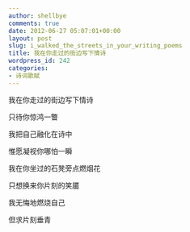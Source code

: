 ```yaml
---
author: shellbye
comments: true
date: 2012-06-27 05:07:01+00:00
layout: post
slug: i_walked_the_streets_in_your_writing_poems
title: 我在你走过的街边写下情诗
wordpress_id: 242
categories:
- 诗词歌赋
---
```


我在你走过的街边写下情诗

只待你惊鸿一瞥

我把自己融化在诗中

惟愿凝视你哪怕一瞬

  


我在你坐过的石凳旁点燃烟花

只想换来你片刻的笑靥

我无悔地燃烧自己

但求片刻垂青
